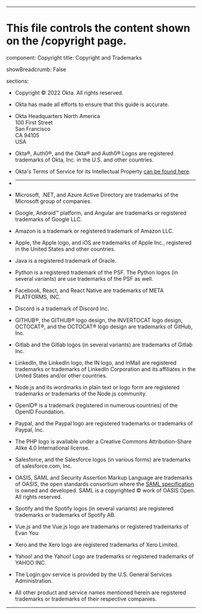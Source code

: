 ---

# This file controls the content shown on the /copyright page.


component: Copyright
title: Copyright and Trademarks

showBreadcrumb: False

sections:

- Copyright © 2022 Okta. All rights reserved.

- Okta has made all efforts to ensure that this guide is accurate.

- Okta Headquarters North America<br>
  100 First Street<br>
  San Francisco<br>
  CA 94105<br>
  USA

- Okta®, Auth0®, and the Okta® and Auth0® Logos are registered trademarks of Okta, Inc. in the U.S. and other countries.

- Okta's Terms of Service for its Intellectual Property <a href="https://www.okta.com/terms-of-service/" target="_blank">can be found here</a>.

- <hr />

- Microsoft, .NET, and Azure Active Directory are trademarks of the Microsoft group of companies.

- Google, Android™ platform, and Angular are trademarks or registered trademarks of Google LLC.

- Amazon is a trademark or registered trademark of Amazon LLC.

- Apple, the Apple logo, and iOS are trademarks of Apple Inc., registered in the United States and other countries.

- Java is a registered trademark of Oracle.

- Python is a registered trademark of the PSF. The Python logos (in several variants) are use trademarks of the PSF as well.

- Facebook, React, and React Native are trademarks of META PLATFORMS, INC.

- Discord is a trademark of Discord Inc.

- GITHUB®, the GITHUB® logo design, the INVERTOCAT logo design, OCTOCAT®, and the OCTOCAT® logo design are trademarks of GitHub, Inc.

- Gitlab and the Gitlab logos (in several variants) are trademarks of Gitlab Inc.

- LinkedIn, the LinkedIn logo, the IN logo, and InMail are registered trademarks or trademarks of LinkedIn Corporation and its affiliates in the United States and/or other countries.

- Node.js and its wordmarks in plain text or logo form are registered trademarks or trademarks of the Node.js community.

- OpenID® is a trademark (registered in numerous countries) of the OpenID Foundation.

- Paypal, and the Paypal logo are registered trademarks or trademarks of Paypal, Inc.

- The PHP logo is available under a Creative Commons Attribution-Share Alike 4.0 International license.

- Salesforce, and the Salesforce logos (in various forms) are trademarks of salesforce.com, Inc.

- OASIS, SAML and Security Assertion Markup Language are trademarks of OASIS, the open standards consortium where the <a href="http://saml.xml.org/saml-specifications" target="_blank">SAML specification</a> is owned and developed. SAML is a copyrighted © work of OASIS Open. All rights reserved.

- Spotify and the Spotify logos (in several variants) are registered trademarks or trademarks of Spotify AB.

- Vue.js and the Vue.js logo are trademarks or registered trademarks of Evan You

- Xero and the Xero logo are registered trademarks of Xero Limited.

- Yahoo! and the Yahoo! Logo are trademarks or registered trademarks of YAHOO INC.

- The Login.gov service is provided by the U.S. General Services Administration.

- All other product and service names mentioned herein are registered trademarks or trademarks of their respective companies.

---